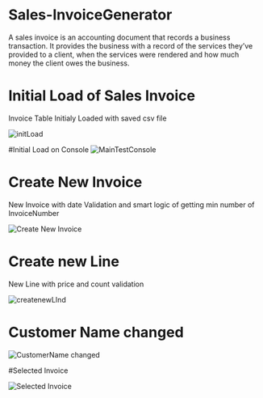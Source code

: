 # Sales-InvoiceGenerator
A sales invoice is an accounting document that records a business transaction. It provides the business with a record of the services they’ve provided to a client, when the services were rendered and how much money the client owes the business.

# Initial Load of  Sales Invoice
Invoice Table Initialy Loaded with saved csv file 

![initLoad](https://user-images.githubusercontent.com/81976413/197283053-997edc84-dc11-4db3-a5f0-da13da975a97.png)

#Initial Load on Console
![MainTestConsole](https://user-images.githubusercontent.com/81976413/197283081-c0825c0f-96b0-423e-9c60-f201492c05b0.png)


# Create New Invoice
New Invoice with date Validation and smart logic of getting min number of InvoiceNumber

![Create New Invoice](https://user-images.githubusercontent.com/81976413/197070029-1bf4f0f4-6b6a-4e54-8ff4-2bba68443416.png)


# Create new Line
New Line with price and count validation 

![createnewLInd](https://user-images.githubusercontent.com/81976413/197070122-3390f8bc-be98-4299-be1f-c509625e4df4.png)

# Customer Name changed

![CustomerName changed](https://user-images.githubusercontent.com/81976413/197283163-6333860d-dc40-4332-ad6d-057f03ebc55c.png)

#Selected Invoice


![Selected Invoice](https://user-images.githubusercontent.com/81976413/197283233-fcd4ebd1-b2f1-4715-831a-01b59ae1aeb9.png)
